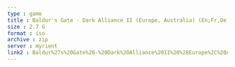 ```yaml
---
type : game
title : Baldur's Gate - Dark Alliance II (Europe, Australia) (En,Fr,De)
size : 2.7 G
format : iso
archive : zip
server : myrient
link2 : Baldur%27s%20Gate%20-%20Dark%20Alliance%20II%20%28Europe%2C%20Australia%29%20%28En%2CFr%2CDe%29
---
```


